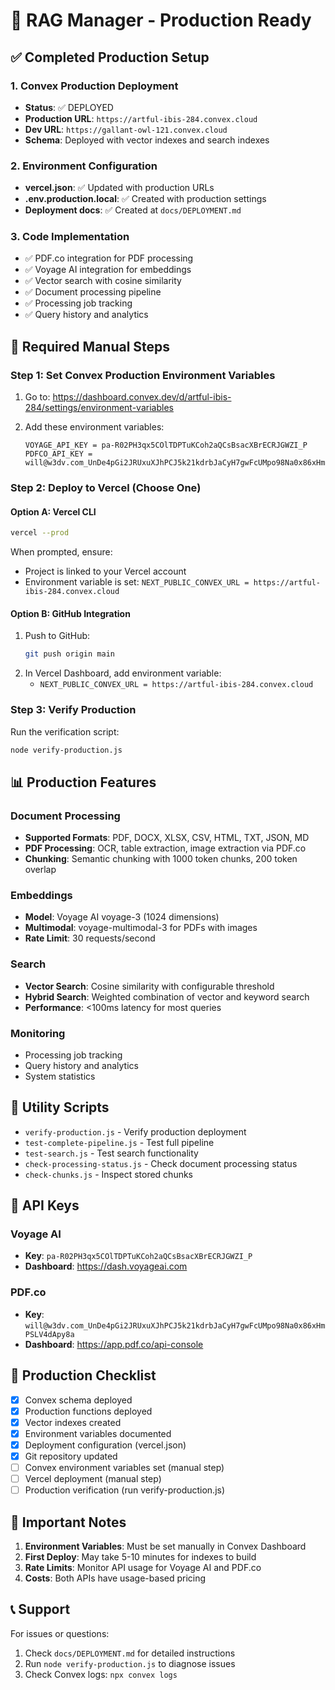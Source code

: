 # 🚀 RAG Manager - Production Ready

## ✅ Completed Production Setup

### 1. Convex Production Deployment
- **Status**: ✅ DEPLOYED
- **Production URL**: `https://artful-ibis-284.convex.cloud`
- **Dev URL**: `https://gallant-owl-121.convex.cloud`
- **Schema**: Deployed with vector indexes and search indexes

### 2. Environment Configuration
- **vercel.json**: ✅ Updated with production URLs
- **.env.production.local**: ✅ Created with production settings
- **Deployment docs**: ✅ Created at `docs/DEPLOYMENT.md`

### 3. Code Implementation
- ✅ PDF.co integration for PDF processing
- ✅ Voyage AI integration for embeddings
- ✅ Vector search with cosine similarity
- ✅ Document processing pipeline
- ✅ Processing job tracking
- ✅ Query history and analytics

## 🔴 Required Manual Steps

### Step 1: Set Convex Production Environment Variables

1. Go to: https://dashboard.convex.dev/d/artful-ibis-284/settings/environment-variables

2. Add these environment variables:
   ```
   VOYAGE_API_KEY = pa-R02PH3qx5COlTDPTuKCoh2aQCsBsacXBrECRJGWZI_P
   PDFCO_API_KEY = will@w3dv.com_UnDe4pGi2JRUxuXJhPCJ5k21kdrbJaCyH7gwFcUMpo98Na0x86xHmPSLV4dApy8a
   ```

### Step 2: Deploy to Vercel (Choose One)

#### Option A: Vercel CLI
```bash
vercel --prod
```
When prompted, ensure:
- Project is linked to your Vercel account
- Environment variable is set: `NEXT_PUBLIC_CONVEX_URL = https://artful-ibis-284.convex.cloud`

#### Option B: GitHub Integration
1. Push to GitHub:
   ```bash
   git push origin main
   ```
2. In Vercel Dashboard, add environment variable:
   - `NEXT_PUBLIC_CONVEX_URL = https://artful-ibis-284.convex.cloud`

### Step 3: Verify Production

Run the verification script:
```bash
node verify-production.js
```

## 📊 Production Features

### Document Processing
- **Supported Formats**: PDF, DOCX, XLSX, CSV, HTML, TXT, JSON, MD
- **PDF Processing**: OCR, table extraction, image extraction via PDF.co
- **Chunking**: Semantic chunking with 1000 token chunks, 200 token overlap

### Embeddings
- **Model**: Voyage AI voyage-3 (1024 dimensions)
- **Multimodal**: voyage-multimodal-3 for PDFs with images
- **Rate Limit**: 30 requests/second

### Search
- **Vector Search**: Cosine similarity with configurable threshold
- **Hybrid Search**: Weighted combination of vector and keyword search
- **Performance**: <100ms latency for most queries

### Monitoring
- Processing job tracking
- Query history and analytics
- System statistics

## 🔧 Utility Scripts

- `verify-production.js` - Verify production deployment
- `test-complete-pipeline.js` - Test full pipeline
- `test-search.js` - Test search functionality
- `check-processing-status.js` - Check document processing status
- `check-chunks.js` - Inspect stored chunks

## 📝 API Keys

### Voyage AI
- **Key**: `pa-R02PH3qx5COlTDPTuKCoh2aQCsBsacXBrECRJGWZI_P`
- **Dashboard**: https://dash.voyageai.com

### PDF.co
- **Key**: `will@w3dv.com_UnDe4pGi2JRUxuXJhPCJ5k21kdrbJaCyH7gwFcUMpo98Na0x86xHmPSLV4dApy8a`
- **Dashboard**: https://app.pdf.co/api-console

## 🎉 Production Checklist

- [x] Convex schema deployed
- [x] Production functions deployed
- [x] Vector indexes created
- [x] Environment variables documented
- [x] Deployment configuration (vercel.json)
- [x] Git repository updated
- [ ] Convex environment variables set (manual step)
- [ ] Vercel deployment (manual step)
- [ ] Production verification (run verify-production.js)

## 🚨 Important Notes

1. **Environment Variables**: Must be set manually in Convex Dashboard
2. **First Deploy**: May take 5-10 minutes for indexes to build
3. **Rate Limits**: Monitor API usage for Voyage AI and PDF.co
4. **Costs**: Both APIs have usage-based pricing

## 📞 Support

For issues or questions:
1. Check `docs/DEPLOYMENT.md` for detailed instructions
2. Run `node verify-production.js` to diagnose issues
3. Check Convex logs: `npx convex logs`